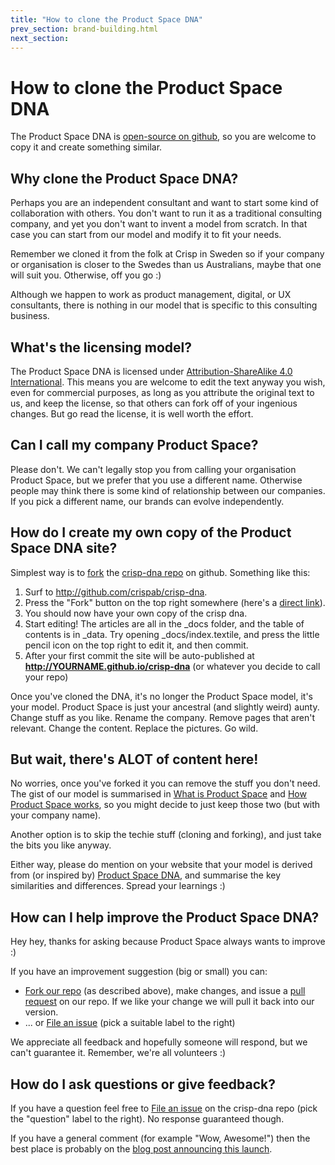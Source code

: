 ```yaml
---
title: "How to clone the Product Space DNA"
prev_section: brand-building.html
next_section: 
---
```


How to clone the Product Space DNA
==========================

The Product Space DNA is [open-source on github](https://github.com/theproductspace/crisp-dna), so you are welcome to copy it and create something similar.

Why clone the Product Space DNA?
------------------------

Perhaps you are an independent consultant and want to start some kind of collaboration with others. You don't want to run it as a traditional consulting company, and yet you don't want to invent a model from scratch. In that case you can start from our model and modify it to fit your needs.

Remember we cloned it from the folk at Crisp in Sweden so if your company or organisation is closer to the Swedes than us Australians, maybe that one will suit you. Otherwise, off you go :)

Although we happen to work as product management, digital, or UX consultants, there is nothing in our model that is specific to this consulting business.

What's the licensing model?
---------------------------

The Product Space DNA is licensed under [Attribution-ShareAlike 4.0 International](http://creativecommons.org/licenses/by-sa/4.0/). This means you are welcome to edit the text anyway you wish, even for commercial purposes, as long as you attribute the original text to us, and keep the license, so that others can fork off of your ingenious changes. But go read the license, it is well worth the effort.

Can I call my company Product Space?
----------------------------

Please don't. We can't legally stop you from calling your organisation Product Space, but we prefer that you use a different name. Otherwise people may think there is some kind of relationship between our companies. If you pick a different name, our brands can evolve independently.

How do I create my own copy of the Product Space DNA site?
--------------------------------------------------

Simplest way is to [fork](https://help.github.com/articles/fork-a-repo/) the [crisp-dna repo](https://github.com/crispab/crisp-dna) on github. Something like this:

1.  Surf to <http://github.com/crispab/crisp-dna>.
2.  Press the "Fork" button on the top right somewhere (here's a [direct link](https://github.com/crispab/crisp-dna/fork)).
3.  You should now have your own copy of the crisp dna.
4.  Start editing! The articles are all in the \_docs folder, and the table of contents is in \_data. Try opening \_docs/index.textile, and press the little pencil icon on the top right to edit it, and then commit.
5.  After your first commit the site will be auto-published at **http://YOURNAME.github.io/crisp-dna** (or whatever you decide to call your repo)

Once you've cloned the DNA, it's no longer the Product Space model, it's your model. Product Space is just your ancestral (and slightly weird) aunty. Change stuff as you like. Rename the company. Remove pages that aren't relevant. Change the content. Replace the pictures. Go wild.

But wait, there's ALOT of content here!
---------------------------------------

No worries, once you've forked it you can remove the stuff you don't need. The gist of our model is summarised in [What is Product Space](what-is-crisp.html) and [How Product Space works](how-crisp-works.html), so you might decide to just keep those two (but with your company name).

Another option is to skip the techie stuff (cloning and forking), and just take the bits you like anyway.

Either way, please do mention on your website that your model is derived from (or inspired by) [Product Space DNA](http://dna.crisp.se), and summarise the key similarities and differences. Spread your learnings :)

How can I help improve the Product Space DNA?
-------------------------------------

Hey hey, thanks for asking because Product Space always wants to improve :)

If you have an improvement suggestion (big or small) you can:

-   [Fork our repo](https://github.com/crispab/crisp-dna/fork) (as described above), make changes, and issue a [pull request](https://help.github.com/articles/using-pull-requests/) on our repo. If we like your change we will pull it back into our version.
-   ... or [File an issue](https://github.com/crispab/crisp-dna/issues/new) (pick a suitable label to the right)

We appreciate all feedback and hopefully someone will respond, but we can't guarantee it. Remember, we're all volunteers :)

How do I ask questions or give feedback?
----------------------------------------

If you have a question feel free to [File an issue](https://github.com/crispab/crisp-dna/issues/new) on the crisp-dna repo (pick the "question" label to the right). No response guaranteed though.

If you have a general comment (for example "Wow, Awesome!") then the best place is probably on the [blog post announcing this launch](http://blog.crisp.se/2015/01/23/maxwenzin/crisp-dna-is-now-open-source).
